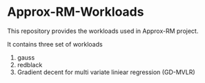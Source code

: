 # Approx-RM-Workloads
This repository provides the workloads used in Approx-RM project. 

It contains three set of workloads
  1. gauss 
  2. redblack
  3. Gradient decent for multi variate liniear regression (GD-MVLR)
 
